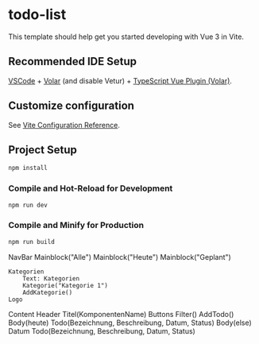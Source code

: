 # todo-list

This template should help get you started developing with Vue 3 in Vite.

## Recommended IDE Setup

[VSCode](https://code.visualstudio.com/) + [Volar](https://marketplace.visualstudio.com/items?itemName=Vue.volar) (and disable Vetur) + [TypeScript Vue Plugin (Volar)](https://marketplace.visualstudio.com/items?itemName=Vue.vscode-typescript-vue-plugin).

## Customize configuration

See [Vite Configuration Reference](https://vitejs.dev/config/).

## Project Setup

```sh
npm install
```

### Compile and Hot-Reload for Development

```sh
npm run dev
```

### Compile and Minify for Production

```sh
npm run build
```


NavBar
    Mainblock("Alle")
    Mainblock("Heute")
    Mainblock("Geplant")

    Kategorien
        Text: Kategorien
        Kategorie("Kategorie 1")
        AddKategorie()
    Logo


Content
    Header
        Titel(KomponentenName)
        Buttons
            Filter()
            AddTodo()
    Body(heute)
        Todo(Bezeichnung, Beschreibung, Datum, Status)
    Body(else)
        Datum
            Todo(Bezeichnung, Beschreibung, Datum, Status)